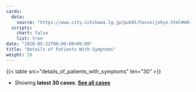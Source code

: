 ```yaml
---
cards:
  data:
    source: "https://www.city.ichikawa.lg.jp/pub01/hasseijokyo.html#m04"
  scripts:
    chart: false
    list: true
date: "2020-05-22T00:00:00+09:00"
title: "Details of Patients With Symptoms"
weight: 20
---
```


{{< table src="details_of_patients_with_symptoms" len="30" >}}

- Showing **latest 30 cases**. **[See all cases](./cards/details-of-patients-with-symptoms/)**
